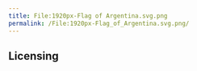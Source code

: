 ```yaml
---
title: File:1920px-Flag of Argentina.svg.png
permalink: /File:1920px-Flag_of_Argentina.svg.png/
---
```


## Licensing